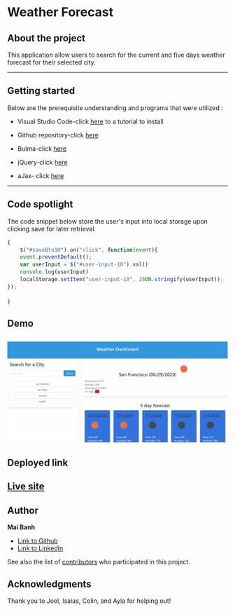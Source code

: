 # Weather Forecast

## About the project

This application allow users to search for the current and five days weather forecast for their selected city. 

---

## Getting started
Below are the prerequisite understanding and programs that were utilized :
* Visual Studio Code-click [here](https://code.visualstudio.com/) to a tutorial to install
* Github repository-click [here](https://help.github.com/en/github/)
* Bulma-click [here](https://bulma.io/documentation/)

* jQuery-click [here](https://code.jquery.com/jquery-3.4.1.min.js)

* aJax- click [here](https://cdnjs.cloudflare.com/ajax/libs/moment.js/2.24.0/moment.min.js)
---

## Code spotlight

The code snippet below store the user's input into local storage upon clicking save for later retrieval.
```js
{
    $("#saveBtn10").on("click", function(event){
    event.preventDefault();
    var userInput = $("#user-input-10").val()
    console.log(userInput)
    localStorage.setItem("user-input-10", JSON.stringify(userInput));
});

}
```
## Demo


![Deployed Application](deployed-site.gif)
---

## Deployed link

[Live site](https://mtbanh.github.io/05-day-planner/)
---

## Author

**Mai Banh**
- [Link to Github](https://github.com/mtbanh)
- [Link to LinkedIn](https://www.linkedin.com/in/mai-banh-311ba6164/)

See also the list of [contributors](https://github.com/your/project/contributors) who participated in this project.

## Acknowledgments
Thank you to Joel, Isaias, Colin, and Ayla for helping out! 